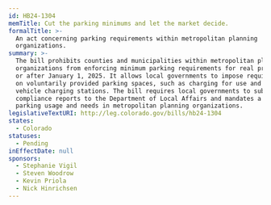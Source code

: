```yaml
---
id: HB24-1304
memTitle: Cut the parking minimums and let the market decide.
formalTitle: >-
  An act concerning parking requirements within metropolitan planning
  organizations.
summary: >-
  The bill prohibits counties and municipalities within metropolitan planning
  organizations from enforcing minimum parking requirements for real property on
  or after January 1, 2025. It allows local governments to impose requirements
  on voluntarily provided parking spaces, such as charging for use and allowing
  vehicle charging stations. The bill requires local governments to submit
  compliance reports to the Department of Local Affairs and mandates a study on
  parking usage and needs in metropolitan planning organizations.
legislativeTextURI: http://leg.colorado.gov/bills/hb24-1304
states:
  - Colorado
statuses:
  - Pending
inEffectDate: null
sponsors:
  - Stephanie Vigil
  - Steven Woodrow
  - Kevin Priola
  - Nick Hinrichsen
---
```

